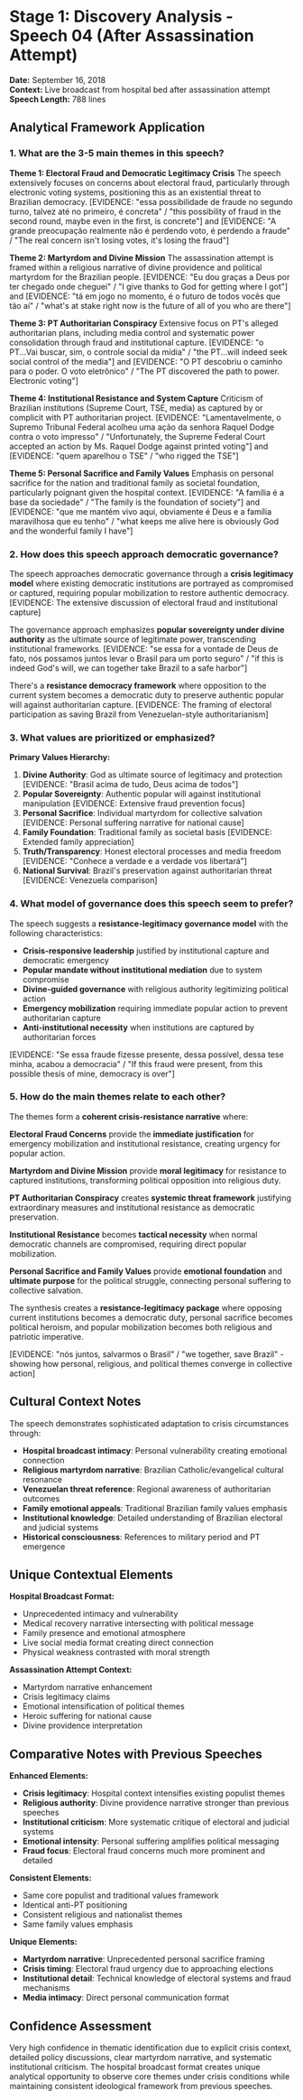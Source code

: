 # Stage 1: Discovery Analysis - Speech 04 (After Assassination Attempt)
**Date:** September 16, 2018  
**Context:** Live broadcast from hospital bed after assassination attempt  
**Speech Length:** 788 lines  

## Analytical Framework Application

### 1. What are the 3-5 main themes in this speech?

**Theme 1: Electoral Fraud and Democratic Legitimacy Crisis**
The speech extensively focuses on concerns about electoral fraud, particularly through electronic voting systems, positioning this as an existential threat to Brazilian democracy. [EVIDENCE: "essa possibilidade de fraude no segundo turno, talvez até no primeiro, é concreta" / "this possibility of fraud in the second round, maybe even in the first, is concrete"] and [EVIDENCE: "A grande preocupação realmente não é perdendo voto, é perdendo a fraude" / "The real concern isn't losing votes, it's losing the fraud"]

**Theme 2: Martyrdom and Divine Mission**
The assassination attempt is framed within a religious narrative of divine providence and political martyrdom for the Brazilian people. [EVIDENCE: "Eu dou graças a Deus por ter chegado onde cheguei" / "I give thanks to God for getting where I got"] and [EVIDENCE: "tá em jogo no momento, é o futuro de todos vocês que tão aí" / "what's at stake right now is the future of all of you who are there"]

**Theme 3: PT Authoritarian Conspiracy**
Extensive focus on PT's alleged authoritarian plans, including media control and systematic power consolidation through fraud and institutional capture. [EVIDENCE: "o PT...Vai buscar, sim, o controle social da mídia" / "the PT...will indeed seek social control of the media"] and [EVIDENCE: "O PT descobriu o caminho para o poder. O voto eletrônico" / "The PT discovered the path to power. Electronic voting"]

**Theme 4: Institutional Resistance and System Capture**
Criticism of Brazilian institutions (Supreme Court, TSE, media) as captured by or complicit with PT authoritarian project. [EVIDENCE: "Lamentavelmente, o Supremo Tribunal Federal acolheu uma ação da senhora Raquel Dodge contra o voto impresso" / "Unfortunately, the Supreme Federal Court accepted an action by Ms. Raquel Dodge against printed voting"] and [EVIDENCE: "quem aparelhou o TSE" / "who rigged the TSE"]

**Theme 5: Personal Sacrifice and Family Values**
Emphasis on personal sacrifice for the nation and traditional family as societal foundation, particularly poignant given the hospital context. [EVIDENCE: "A família é a base da sociedade" / "The family is the foundation of society"] and [EVIDENCE: "que me mantém vivo aqui, obviamente é Deus e a família maravilhosa que eu tenho" / "what keeps me alive here is obviously God and the wonderful family I have"]

### 2. How does this speech approach democratic governance?

The speech approaches democratic governance through a **crisis legitimacy model** where existing democratic institutions are portrayed as compromised or captured, requiring popular mobilization to restore authentic democracy. [EVIDENCE: The extensive discussion of electoral fraud and institutional capture]

The governance approach emphasizes **popular sovereignty under divine authority** as the ultimate source of legitimate power, transcending institutional frameworks. [EVIDENCE: "se essa for a vontade de Deus de fato, nós possamos juntos levar o Brasil para um porto seguro" / "if this is indeed God's will, we can together take Brazil to a safe harbor"]

There's a **resistance democracy framework** where opposition to the current system becomes a democratic duty to preserve authentic popular will against authoritarian capture. [EVIDENCE: The framing of electoral participation as saving Brazil from Venezuelan-style authoritarianism]

### 3. What values are prioritized or emphasized?

**Primary Values Hierarchy:**
1. **Divine Authority**: God as ultimate source of legitimacy and protection [EVIDENCE: "Brasil acima de tudo, Deus acima de todos"]
2. **Popular Sovereignty**: Authentic popular will against institutional manipulation [EVIDENCE: Extensive fraud prevention focus]
3. **Personal Sacrifice**: Individual martyrdom for collective salvation [EVIDENCE: Personal suffering narrative for national cause]
4. **Family Foundation**: Traditional family as societal basis [EVIDENCE: Extended family appreciation]
5. **Truth/Transparency**: Honest electoral processes and media freedom [EVIDENCE: "Conhece a verdade e a verdade vos libertará"]
6. **National Survival**: Brazil's preservation against authoritarian threat [EVIDENCE: Venezuela comparison]

### 4. What model of governance does this speech seem to prefer?

The speech suggests a **resistance-legitimacy governance model** with the following characteristics:

- **Crisis-responsive leadership** justified by institutional capture and democratic emergency
- **Popular mandate without institutional mediation** due to system compromise
- **Divine-guided governance** with religious authority legitimizing political action
- **Emergency mobilization** requiring immediate popular action to prevent authoritarian capture
- **Anti-institutional necessity** when institutions are captured by authoritarian forces

[EVIDENCE: "Se essa fraude fizesse presente, dessa possível, dessa tese minha, acabou a democracia" / "If this fraud were present, from this possible thesis of mine, democracy is over"]

### 5. How do the main themes relate to each other?

The themes form a **coherent crisis-resistance narrative** where:

**Electoral Fraud Concerns** provide the **immediate justification** for emergency mobilization and institutional resistance, creating urgency for popular action.

**Martyrdom and Divine Mission** provide **moral legitimacy** for resistance to captured institutions, transforming political opposition into religious duty.

**PT Authoritarian Conspiracy** creates **systemic threat framework** justifying extraordinary measures and institutional resistance as democratic preservation.

**Institutional Resistance** becomes **tactical necessity** when normal democratic channels are compromised, requiring direct popular mobilization.

**Personal Sacrifice and Family Values** provide **emotional foundation** and **ultimate purpose** for the political struggle, connecting personal suffering to collective salvation.

The synthesis creates a **resistance-legitimacy package** where opposing current institutions becomes a democratic duty, personal sacrifice becomes political heroism, and popular mobilization becomes both religious and patriotic imperative.

[EVIDENCE: "nós juntos, salvarmos o Brasil" / "we together, save Brazil" - showing how personal, religious, and political themes converge in collective action]

## Cultural Context Notes

The speech demonstrates sophisticated adaptation to crisis circumstances through:
- **Hospital broadcast intimacy**: Personal vulnerability creating emotional connection
- **Religious martyrdom narrative**: Brazilian Catholic/evangelical cultural resonance
- **Venezuelan threat reference**: Regional awareness of authoritarian outcomes
- **Family emotional appeals**: Traditional Brazilian family values emphasis
- **Institutional knowledge**: Detailed understanding of Brazilian electoral and judicial systems
- **Historical consciousness**: References to military period and PT emergence

## Unique Contextual Elements

**Hospital Broadcast Format:**
- Unprecedented intimacy and vulnerability
- Medical recovery narrative intersecting with political message
- Family presence and emotional atmosphere
- Live social media format creating direct connection
- Physical weakness contrasted with moral strength

**Assassination Attempt Context:**
- Martyrdom narrative enhancement
- Crisis legitimacy claims
- Emotional intensification of political themes
- Heroic suffering for national cause
- Divine providence interpretation

## Comparative Notes with Previous Speeches

**Enhanced Elements:**
- **Crisis legitimacy**: Hospital context intensifies existing populist themes
- **Religious authority**: Divine providence narrative stronger than previous speeches
- **Institutional criticism**: More systematic critique of electoral and judicial systems
- **Emotional intensity**: Personal suffering amplifies political messaging
- **Fraud focus**: Electoral fraud concerns much more prominent and detailed

**Consistent Elements:**
- Same core populist and traditional values framework
- Identical anti-PT positioning
- Consistent religious and nationalist themes
- Same family values emphasis

**Unique Elements:**
- **Martyrdom narrative**: Unprecedented personal sacrifice framing
- **Crisis timing**: Electoral fraud urgency due to approaching elections
- **Institutional detail**: Technical knowledge of electoral systems and fraud mechanisms
- **Media intimacy**: Direct personal communication format

## Confidence Assessment

Very high confidence in thematic identification due to explicit crisis context, detailed policy discussions, clear martyrdom narrative, and systematic institutional criticism. The hospital broadcast format creates unique analytical opportunity to observe core themes under crisis conditions while maintaining consistent ideological framework from previous speeches. 
